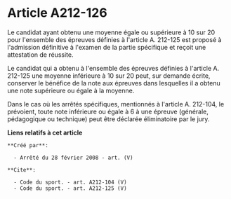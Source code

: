 # Article A212-126

Le candidat ayant obtenu une moyenne égale ou supérieure à 10 sur 20 pour l'ensemble des épreuves définies à l'article A.
212-125 est proposé à l'admission définitive à l'examen de la partie spécifique et reçoit une attestation de réussite. 

Le candidat qui a obtenu à l'ensemble des épreuves définies à l'article A. 212-125 une moyenne inférieure à 10 sur 20 peut,
sur demande écrite, conserver le bénéfice de la note aux épreuves dans lesquelles il a obtenu une note supérieure ou égale à
la moyenne. 

Dans le cas où les arrêtés spécifiques, mentionnés à l'article A. 212-104, le prévoient, toute note inférieure ou égale à 6 à
une épreuve (générale, pédagogique ou technique) peut être déclarée éliminatoire par le jury.

**Liens relatifs à cet article**

	**Créé par**:

	  - Arrêté du 28 février 2008 - art. (V)

	**Cite**:

	  - Code du sport. - art. A212-104 (V)
	  - Code du sport. - art. A212-125 (V)
